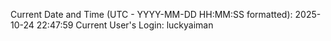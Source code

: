 Current Date and Time (UTC - YYYY-MM-DD HH:MM:SS formatted): 2025-10-24 22:47:59
Current User's Login: luckyaiman

